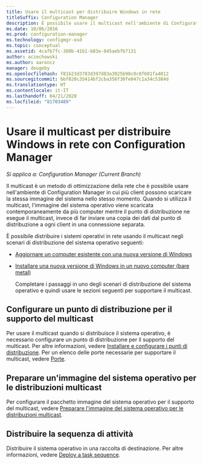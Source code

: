 ```yaml
---
title: Usare il multicast per distribuire Windows in rete
titleSuffix: Configuration Manager
description: È possibile usare il multicast nell'ambiente di Configuration Manager in modo che più computer possano scaricare simultaneamente l'immagine del sistema operativo.
ms.date: 10/06/2016
ms.prod: configuration-manager
ms.technology: configmgr-osd
ms.topic: conceptual
ms.assetid: 4cafb7fc-380b-41b1-b83e-045aebfb7131
author: aczechowski
ms.author: aaroncz
manager: dougeby
ms.openlocfilehash: f81b23d3783d397d83a3925b98c0c8f601fa4012
ms.sourcegitcommit: bbf820c35414bf2cba356f30fe047c1a34c5384d
ms.translationtype: HT
ms.contentlocale: it-IT
ms.lasthandoff: 04/21/2020
ms.locfileid: "81703489"
---
```

# <a name="use-multicast-to-deploy-windows-over-the-network-with-configuration-manager"></a>Usare il multicast per distribuire Windows in rete con Configuration Manager

*Si applica a: Configuration Manager (Current Branch)*

Il multicast è un metodo di ottimizzazione della rete che è possibile usare nell'ambiente di Configuration Manager in cui più client possono scaricare la stessa immagine del sistema nello stesso momento. Quando si utilizza il multicast, l'immagine del sistema operativo viene scaricata contemporaneamente da più computer mentre il punto di distribuzione ne esegue il multicast, invece di far inviare una copia dei dati dal punto di distribuzione a ogni client in una connessione separata.  

 È possibile distribuire i sistemi operativi in rete usando il multicast negli scenari di distribuzione del sistema operativo seguenti:  

- [Aggiornare un computer esistente con una nuova versione di Windows](refresh-an-existing-computer-with-a-new-version-of-windows.md)  

- [Installare una nuova versione di Windows in un nuovo computer (bare metal)](install-new-windows-version-new-computer-bare-metal.md)  

  Completare i passaggi in uno degli scenari di distribuzione del sistema operativo e quindi usare le sezioni seguenti per supportare il multicast.  

##  <a name="configure-a-distribution-point-to-support-multicast"></a><a name="BKMK_Configure"></a> Configurare un punto di distribuzione per il supporto del multicast  
 Per usare il multicast quando si distribuisce il sistema operativo, è necessario configurare un punto di distribuzione per il supporto del multicast. Per altre informazioni, vedere [Installare e configurare i punti di distribuzione](../../core/servers/deploy/configure/install-and-configure-distribution-points.md#bkmk_config-multicast). Per un elenco delle porte necessarie per supportare il multicast, vedere [Porte](../../core/plan-design/hierarchy/ports.md#BKMK_PortsClient-DP2).  

## <a name="prepare-an-operating-system-image-for-multicast-deployments"></a>Preparare un'immagine del sistema operativo per le distribuzioni multicast  
 Per configurare il pacchetto immagine del sistema operativo per il supporto del multicast, vedere [Preparare l'immagine del sistema operativo per le distribuzioni multicast](../get-started/manage-operating-system-images.md#BKMK_OSImageMulticast).  

##  <a name="deploy-the-task-sequence"></a><a name="BKMK_Deploy"></a> Distribuire la sequenza di attività  
 Distribuire il sistema operativo in una raccolta di destinazione. Per altre informazioni, vedere [Deploy a task sequence](deploy-a-task-sequence.md).  
